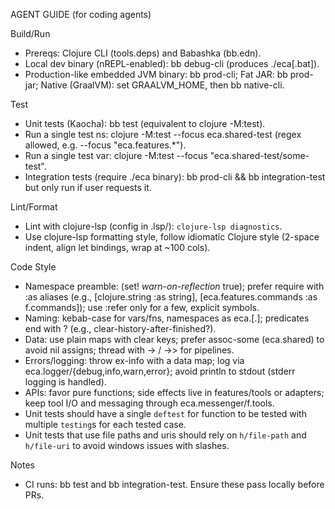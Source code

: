AGENT GUIDE (for coding agents)

Build/Run
- Prereqs: Clojure CLI (tools.deps) and Babashka (bb.edn).
- Local dev binary (nREPL-enabled): bb debug-cli (produces ./eca[.bat]).
- Production-like embedded JVM binary: bb prod-cli; Fat JAR: bb prod-jar; Native (GraalVM): set GRAALVM_HOME, then bb native-cli.

Test
- Unit tests (Kaocha): bb test (equivalent to clojure -M:test).
- Run a single test ns: clojure -M:test --focus eca.shared-test (regex allowed, e.g. --focus "eca.features.*").
- Run a single test var: clojure -M:test --focus "eca.shared-test/some-test".
- Integration tests (require ./eca binary): bb prod-cli && bb integration-test but only run if user requests it.

Lint/Format
- Lint with clojure-lsp (config in .lsp/): `clojure-lsp diagnostics`.
- Use clojure-lsp formatting style, follow idiomatic Clojure style (2-space indent, align let bindings, wrap at ~100 cols).

Code Style
- Namespace preamble: (set! *warn-on-reflection* true); prefer require with :as aliases (e.g., [clojure.string :as string], [eca.features.commands :as f.commands]); use :refer only for a few, explicit symbols.
- Naming: kebab-case for vars/fns, namespaces as eca.<area>[.<subarea>]; predicates end with ? (e.g., clear-history-after-finished?).
- Data: use plain maps with clear keys; prefer assoc-some (eca.shared) to avoid nil assigns; thread with -> / ->> for pipelines.
- Errors/logging: throw ex-info with a data map; log via eca.logger/{debug,info,warn,error}; avoid println to stdout (stderr logging is handled).
- APIs: favor pure functions; side effects live in features/tools or adapters; keep tool I/O and messaging through eca.messenger/f.tools.
- Unit tests should have a single `deftest` for function to be tested with multiple `testing`s for each tested case.
- Unit tests that use file paths and uris should rely on `h/file-path` and `h/file-uri` to avoid windows issues with slashes.

Notes
- CI runs: bb test and bb integration-test. Ensure these pass locally before PRs.
